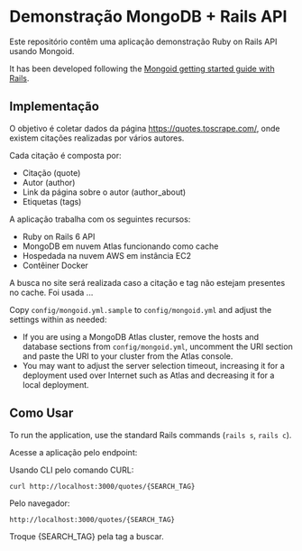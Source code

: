 # Demonstração MongoDB + Rails API

Este repositório contêm uma aplicação demonstração Ruby on Rails API usando Mongoid.

It has been developed following the
[Mongoid getting started guide with Rails](https://docs.mongodb.com/mongoid/master/tutorials/getting-started-rails/).

## Implementação

O objetivo é coletar dados da página https://quotes.toscrape.com/, onde existem
citações realizadas por vários autores.

Cada citação é composta por:

- Citação (quote)
- Autor (author)
- Link da página sobre o autor (author_about)
- Etiquetas (tags)

A aplicação trabalha com os seguintes recursos:

- Ruby on Rails 6 API
- MongoDB em nuvem Atlas funcionando como cache
- Hospedada na nuvem AWS em instância EC2
- Contêiner Docker

A busca no site será realizada caso a citação e tag não estejam presentes no cache.
Foi usada ...

Copy `config/mongoid.yml.sample` to `config/mongoid.yml` and adjust the
settings within as needed:

- If you are using a MongoDB Atlas cluster, remove the hosts and database
sections from `config/mongoid.yml`, uncomment the URI section and paste the
URI to your cluster from the Atlas console.
- You may want to adjust the server selection timeout, increasing it for
a deployment used over Internet such as Atlas and decreasing it for a
local deployment.

## Como Usar

To run the application, use the standard Rails commands (``rails s``,
``rails c``).

Acesse a aplicação pelo endpoint:

Usando CLI pelo comando CURL:
    
    curl http://localhost:3000/quotes/{SEARCH_TAG}

Pelo navegador:
    
    http://localhost:3000/quotes/{SEARCH_TAG}
    
Troque {SEARCH_TAG} pela tag a buscar.